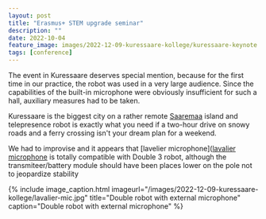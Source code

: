 ```yaml
---
layout: post
title: "Erasmus+ STEM upgrade seminar"
description: ""
date: 2022-10-04
feature_image: images/2022-12-09-kuressaare-kollege/kuressaare-keynote.jpg
tags: [conference]
---
```


The event in Kuressaare deserves special mention, because for the first time in our practice, the robot was used in a very large audience.
Since the capabilities of the built-in microphone were obviously insufficient for such a hall, auxiliary measures had to be taken.

<!--more-->

Kuressaare is the biggest city on a rather remote [Saaremaa](https://en.wikipedia.org/wiki/Saaremaa) island and telepresence robot is exactly what you need if a two-hour drive on snowy roads and a ferry crossing isn't your dream plan for a weekend.

We had to improvise and it appears that [lavelier microphone]([lavalier microphone](https://en.wikipedia.org/wiki/Lavalier_microphone) is totally compatible with Double 3 robot, although the transmiteer/battery module should have been places lower on the pole not to jeopardize stability

{% include image_caption.html imageurl="/images/2022-12-09-kuressaare-kollege/lavalier-mic.jpg" title="Double robot with external microphone" caption="Double robot with external microphone" %}

